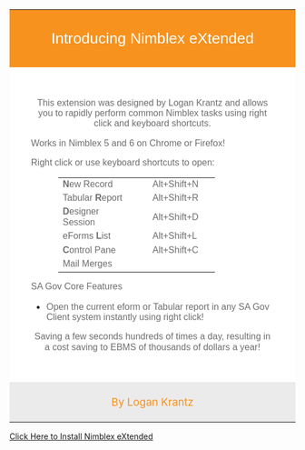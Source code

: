 <html>
    <head></head>
<body>
<div class="WordSection1">
<div align="center">
<table class="MsoTableGrid" style="background: white; border-collapse: collapse; border: none;" border="1" cellspacing="0" cellpadding="0">
<tbody>
<tr style="height: 62px;">
<td style="width: 601pt; border-color: currentcolor #007db4; border-style: none; border-width: medium 1pt; background: #f7921e none repeat scroll 0% 0%; padding: 14.2pt 1cm; height: 62px;" width="801">
<p class="MsoNormal" style="text-align: center;" align="center"><span style="font-size: 20.0pt; font-family: 'Arial',sans-serif; color: white;">Introducing Nimblex eXtended</span></p>
</td>
</tr>
<tr style="height: 66px;">
<td style="width: 601pt; border-color: currentcolor #007db4; border-style: none; border-width: medium 1pt; padding: 1cm 1cm 0cm; height: 66px;" width="801">
<p class="MsoNormal" style="margin-bottom: 12.0pt; text-align: center; line-height: 115%;" align="center"><span style="font-size: 12.0pt; line-height: 115%; font-family: 'Arial',sans-serif; color: #6e6e6e;">This extension was designed by Logan Krantz and allows you to rapidly perform common Nimblex tasks using right click and keyboard shortcuts.</span></p>
<p class="MsoNormal" style="margin-bottom: 12pt; line-height: 115%; text-align: left;" align="center"><span style="font-size: 12.0pt; line-height: 115%; font-family: 'Arial',sans-serif; color: #6e6e6e;">Works in Nimblex 5 and 6 on Chrome or Firefox!</span></p>
<p class="MsoNormal" style="margin-bottom: 12pt; line-height: 115%; text-align: left;" align="center"><span style="font-size: 12.0pt; line-height: 115%; font-family: 'Arial',sans-serif; color: #6e6e6e;">Right click or use keyboard shortcuts to open: </span></p>
<table style="background: white none repeat scroll 0% 0%; border-collapse: collapse; width: 276.333px; border-color: white; margin-left: 3em;">
<tbody>
<tr>
<td style="width: 160.333px;"><span style="font-size: 12.0pt; line-height: 115%; font-family: 'Arial',sans-serif; color: #6e6e6e;"><strong>N</strong>ew Record</span></td>
<td style="width: 109px;"><span style="font-size: 12.0pt; line-height: 115%; font-family: 'Arial',sans-serif; color: #6e6e6e;">Alt+Shift+N</span></td>
</tr>
<tr>
<td style="width: 160.333px;"><span style="font-size: 12.0pt; line-height: 115%; font-family: 'Arial',sans-serif; color: #6e6e6e;">Tabular <strong>R</strong>eport</span></td>
<td style="width: 109px;"><span style="font-size: 12.0pt; line-height: 115%; font-family: 'Arial',sans-serif; color: #6e6e6e;">Alt+Shift+R</span></td>
</tr>
<tr>
<td style="width: 160.333px;"><span style="font-size: 12.0pt; line-height: 115%; font-family: 'Arial',sans-serif; color: #6e6e6e;"><strong>D</strong>esigner Session&nbsp;&nbsp;&nbsp;&nbsp;&nbsp;&nbsp;&nbsp; <br /></span></td>
<td style="width: 109px;"><span style="font-size: 12.0pt; line-height: 115%; font-family: 'Arial',sans-serif; color: #6e6e6e;">Alt+Shift+D</span></td>
</tr>
<tr>
<td style="width: 160.333px;"><span style="font-size: 12.0pt; line-height: 115%; font-family: 'Arial',sans-serif; color: #6e6e6e;">eForms <strong>L</strong>ist</span></td>
<td style="width: 109px;"><span style="font-size: 12.0pt; line-height: 115%; font-family: 'Arial',sans-serif; color: #6e6e6e;">Alt+Shift+L</span></td>
</tr>
<tr>
<td style="width: 160.333px;"><span style="font-size: 12.0pt; line-height: 115%; font-family: 'Arial',sans-serif; color: #6e6e6e;"><strong>C</strong>ontrol Pane </span></td>
<td style="width: 109px;"><span style="font-size: 12.0pt; line-height: 115%; font-family: 'Arial',sans-serif; color: #6e6e6e;">Alt+Shift+C</span></td>
</tr>
<tr>
<td style="width: 160.333px;"><span style="font-size: 12.0pt; line-height: 115%; font-family: 'Arial',sans-serif; color: #6e6e6e;">Mail Merges</span></td>
<td style="width: 109px;"><span style="font-size: 12.0pt; line-height: 115%; font-family: 'Arial',sans-serif; color: #6e6e6e;"></span></td>
</tr>
</tbody>
</table>
<p><span style="font-size: 12.0pt; line-height: 115%; font-family: 'Arial',sans-serif; color: #6e6e6e;">SA Gov Core Features</span></p>
<ul>
<li><span style="font-size: 12.0pt; line-height: 115%; font-family: 'Arial',sans-serif; color: #6e6e6e;">Open the current eform or Tabular report in any SA Gov Client system instantly using right click!</span></li>
</ul>
<p style="text-align: center;"><span style="font-size: 12.0pt; line-height: 115%; font-family: 'Arial',sans-serif; color: #6e6e6e;">Saving a few seconds hundreds of times a day, resulting in a cost saving to EBMS of thousands of dollars a year!</span></p>
<p>&nbsp;</p>
</td>
</tr>
<tr style="height: 52px;">
<td style="width: 601pt; border-color: currentcolor #007db4; border-style: none; border-width: medium 1pt; background: #ebebeb none repeat scroll 0% 0%; padding: 5.65pt 0cm; height: 52px;" width="801">
<p class="MsoNormal" style="text-align: center;" align="center"><span style="font-size: 14.0pt; color: #f7921e;"> <span style="color: #f7921e; text-decoration: none;">By Logan Krantz</span> </span></p>
</td>
</tr>
</tbody>
</table>
</div>
</div>
        <a href="https://github.com/LoganTraceur/eXtended/raw/main/Versions/nimblex_extended-6.3-fx.xpi">Click Here to Install Nimblex eXtended </a>
    </body>
</html>
